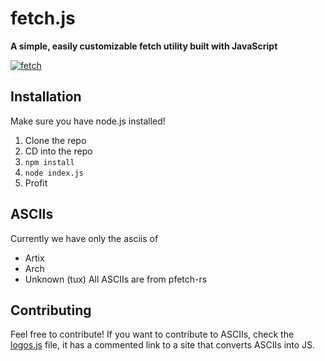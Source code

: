 # fetch.js
**A simple, easily customizable fetch utility built with JavaScript**

<a href="https://imgbb.com/"><img src="https://i.ibb.co/hKDb5xW/fetch.png" alt="fetch" border="0"></a>

## Installation
Make sure you have node.js installed!
1. Clone the repo
2. CD into the repo
3. `npm install`
4. `node index.js`
5. Profit

## ASCIIs 
Currently we have only the asciis of
- Artix
- Arch
- Unknown (tux)
All ASCIIs are from pfetch-rs
## Contributing
Feel free to contribute! If you want to contribute to ASCIIs, check the [logos.js](https://github.com/gatesbydude/fetch.js/blob/main/index.js) file, it has a commented link to a site that converts ASCIIs into JS.
